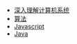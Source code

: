 * [深入理解计算机系统](/coding/csapp/)
* [算法](/coding/algorithm/)
* [Javascript](/coding/javascript/)
* [Java](/coding/java/)
